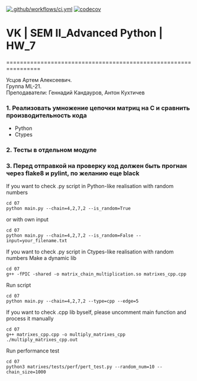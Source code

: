 [![.github/workflows/ci.yml](https://github.com/Totenkaf/advanced_python/actions/workflows/ci.yml/badge.svg)](https://github.com/Totenkaf/advanced_python/actions/workflows/ci.yml)
[![codecov](https://codecov.io/gh/Totenkaf/advanced_python/branch/HW_7/graph/badge.svg?token=5jHkOnOQib)](https://codecov.io/gh/Totenkaf/advanced_python)
# VK | SEM II_Advanced Python | HW_7

================================================================ 
  
Усцов Артем Алексеевич.  
Группа ML-21.  
Преподаватели: Геннадий Кандауров, Антон Кухтичев


### 1. Реализовать умножение цепочки матриц на С и сравнить производительность кода
- Python
- Ctypes

### 2. Тесты в отдельном модуле

### 3. Перед отправкой на проверку код должен быть прогнан через flake8 и pylint, по желанию еще black


If you want to check .py script in Python-like realisation with random numbers
~~~
cd 07
python main.py --chain=4,2,7,2 --is_random=True
~~~

or with own input
~~~
cd 07
python main.py --chain=4,2,7,2 --is_random=False --input=your_filename.txt
~~~


If you want to check .py script in Ctypes-like realisation with random numbers
Make a dynamic lib
~~~
cd 07
g++ -fPIC -shared -o matrix_chain_multiplication.so matrixes_cpp.cpp
~~~
Run script
~~~
cd 07
python main.py --chain=4,2,7,2 --type=cpp --edge=5
~~~

If you want to check .cpp lib byself, please uncomment main function and process it manually
~~~
cd 07
g++ matrixes_cpp.cpp -o multiply_matrixes_cpp
./multiply_matrixes_cpp.out
~~~

Run performance test
~~~
cd 07
python3 matrixes/tests/perf/pert_test.py --random_num=10 --chain_size=1000
~~~
